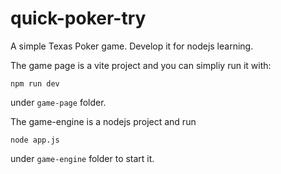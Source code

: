 # quick-poker-try

A simple Texas Poker game. Develop it for nodejs learning.

The game page is a vite project and you can simpliy run it with:

```
npm run dev
```

under `game-page` folder.

The game-engine is a nodejs project and run

```
node app.js
```

under `game-engine` folder to start it.
